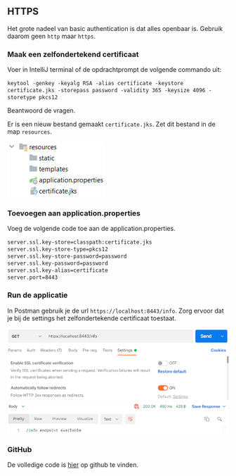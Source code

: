 ## HTTPS

Het grote nadeel van basic authentication is dat alles openbaar is. Gebruik daarom geen `http` maar `https`.

### Maak een zelfondertekend certificaat

Voer in IntelliJ terminal of de opdrachtprompt de volgende commando uit:

    keytool -genkey -keyalg RSA -alias certificate -keystore certificate.jks -storepass password -validity 365 -keysize 4096 -storetype pkcs12

Beantwoord de vragen.

Er is een nieuw bestand gemaakt `certificate.jks`. Zet dit bestand in de map `resources`.

![img96.png](images/img96.png)

### Toevoegen aan application.properties

Voeg de volgende code toe aan de application.properties.


    server.ssl.key-store=classpath:certificate.jks
    server.ssl.key-store-type=pkcs12
    server.ssl.key-store-password=password
    server.ssl.key-password=password
    server.ssl.key-alias=certificate
    server.port=8443


### Run de applicatie

In Postman gebruik je de url `https://localhost:8443/info`. Zorg ervoor dat je bij de settings het zelfondertekende
certificaat toestaat.

![img95.png](images/img95.png)

### GitHub

De volledige code is [hier](https://github.com/danielle076/demo_security/tree/pt3) op github te vinden.